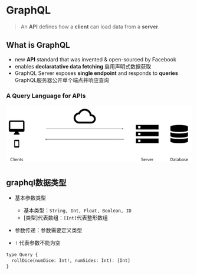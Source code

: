 # GraphQL

> An **API** defines how a **client** can load data from a **server**.

## What is GraphQL

- new **API** standard that was invented & open-sourced by Facebook
- enables **declaratative data fetching** 启用声明式数据获取
- GraphQL Server exposes **single endpoint** and responds to **queries** GraphQL服务器公开单个端点并响应查询

### A Query Language for APIs

![A Query Language for APIs](./images/query-api.png)

## graphql数据类型

- 基本参数类型
  - 基本类型：`String, Int, Float, Boolean, ID`
  - [类型]代表数组：`[Int]`代表整形数组

- 参数传递：参数需要定义类型
- `!` 代表参数不能为空

``` schema
type Query {
  rollDice(numDice: Int!, numSides: Int): [Int]
}
```